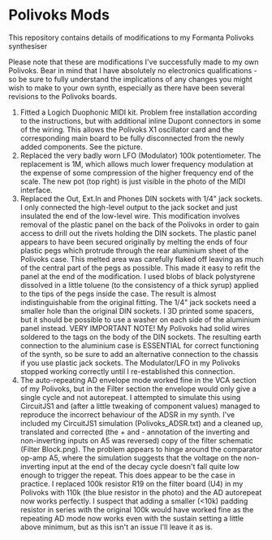 # Polivoks Mods
This repository contains details of modifications to my Formanta Polivoks synthesiser

Please note that these are modifications I've successfully made to my own Polivoks. Bear in mind that I have absolutely no electronics qualifications - so be sure to fully understand the implications of any changes you might wish to make to your own synth, especially as there have been several revisions to the Polivoks boards.

1. Fitted a Logich Duophonic MIDI kit. Problem free installation according to the instructions, but with additional inline Dupont connectors in some of the wiring. This allows the Polivoks X1 oscillator card and the corresponding main board to be fully disconnected from the newly added components. See the picture.
2. Replaced the very badly worn LFO (Modulator) 100k potentiometer. The replacement is 1M, which allows much lower frequency modulation at the expense of some compression of the higher frequency end of the scale. The new pot (top right) is just visible in the photo of the MIDI interface.
3. Replaced the Out, Ext.In and Phones DIN sockets with 1/4" jack sockets. I only connected the high-level output to the jack socket and just insulated the end of the low-level wire. This modification involves removal of the plastic panel on the back of the Polivoks in order to gain access to drill out the rivets holding the DIN sockets. The plastic panel appears to have been secured originally by melting the ends of four plastic pegs which protrude through the rear aluminium sheet of the Polivoks case. This melted area was carefully flaked off leaving as much of the central part of the pegs as possible. This made it easy to refit the panel at the end of the modification. I used blobs of black polystyrene dissolved in a little toluene (to the consistency of a thick syrup) applied to the tips of the pegs inside the case. The result is almost indistinguishable from the original fitting.
The 1/4" jack sockets need a smaller hole than the original DIN sockets. I 3D printed some spacers, but it should be possible to use a washer on each side of the aluminium panel instead.
VERY IMPORTANT NOTE! My Polivoks had solid wires soldered to the tags on the body of the DIN sockets. The resulting earth connection to the aluminium case is ESSENTIAL for correct functioning of the synth, so be sure to add an alternative connection to the chassis if you use plastic jack sockets. The Modulator/LFO in my Polivoks stopped working correctly until I re-established this connection.
4. The auto-repeating AD envelope mode worked fine in the VCA section of my Polivoks, but in the Filter section the envelope would only give a single cycle and not autorepeat. I attempted to simulate this using CircuitJS1 and (after a little tweaking of component values) managed to reproduce the incorrect behaviour of the ADSR in my synth. I've included my CircuitJS1 simulation (Polivoks_ADSR.txt) and a cleaned up, translated and corrected (the + and - annotation of the inverting and non-inverting inputs on A5 was reversed) copy of the filter schematic (Filter Block.png). The problem appears to hinge around the comparator op-amp A5, where the simulation suggests that the voltage on the non-inverting input at the end of the decay cycle doesn't fall quite low enough to trigger the repeat. This does appear to be the case in practice. I replaced 100k resistor R19 on the filter board (U4) in my Polivoks with 110k (the blue resistor in the photo) and the AD autorepeat now works perfectly. I suspect that adding a smaller (<10k) padding resistor in series with the original 100k would have worked fine as the repeating AD mode now works even with the sustain setting a little above minimum, but as this isn't an issue I'll leave it as is.
